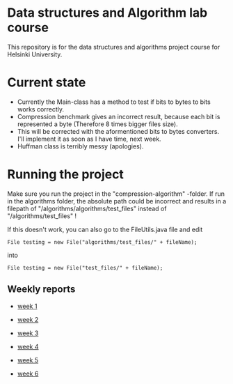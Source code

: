# Data structures and Algorithm lab course

This repository is for the data structures and algorithms project course for Helsinki University.

# Current state

- Currently the Main-class has a method to test if bits to bytes to bits works correctly.
- Compression benchmark gives an incorrect result, because each bit is represented a byte (Therefore 8 times bigger files size). 
- This will be corrected with the aformentioned bits to bytes converters. I'll implement it as soon as I have time, next week. 
- Huffman class is terribly messy (apologies). 

# Running the project

Make sure you run the project in the "compression-algorithm" -folder. 
If run in the algorithms folder, the absolute path could be incorrect and results in a filepath of
"/algorithms/algorithms/test_files" instead of "/algorithms/test_files" !

If this doesn't work, you can also go to the FileUtils.java file and edit 
```
File testing = new File("algorithms/test_files/" + fileName);
```
into 

```
File testing = new File("test_files/" + fileName);
```

## Weekly reports

- [week 1](https://github.com/limi96/compression-algorithm/blob/master/Documentation/week%201%20report.md)

- [week 2](https://github.com/limi96/compression-algorithm/blob/master/Documentation/weekly%20reports/week%202.md)

- [week 3](https://github.com/limi96/compression-algorithm/blob/master/Documentation/weekly%20reports/week%203.md)

- [week 4](https://github.com/limi96/compression-algorithm/blob/master/Documentation/weekly%20reports/week%204.md)

- [week 5](https://github.com/limi96/compression-algorithm/blob/master/Documentation/weekly%20reports/week%205.md)

- [week 6](https://github.com/limi96/compression-algorithm/blob/master/Documentation/weekly%20reports/week%206.md)
